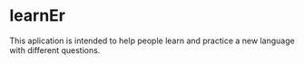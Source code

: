 # learnEr
This aplication is intended to help people learn and practice a new language with different questions.
